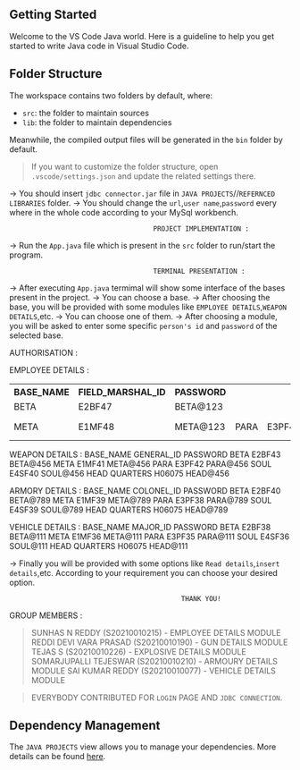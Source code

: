 ## Getting Started

Welcome to the VS Code Java world. Here is a guideline to help you get started to write Java code in Visual Studio Code.

## Folder Structure

The workspace contains two folders by default, where:

- `src`: the folder to maintain sources
- `lib`: the folder to maintain dependencies

Meanwhile, the compiled output files will be generated in the `bin` folder by default.

> If you want to customize the folder structure, open `.vscode/settings.json` and update the related settings there.

-> You should insert `jdbc connector.jar` file in `JAVA PROJECTS`//`REFERNCED LIBRARIES` folder.
-> You should change the `url`,`user name`,`password` every where in the whole code according to your MySql workbench.



                                        PROJECT IMPLEMENTATION :

-> Run the `App.java` file which is present in the `src` folder to run/start the program.

                                        TERMINAL PRESENTATION :

-> After executing `App.java` termimal will show some interface of the bases present in the project.
-> You can choose a base.
-> After choosing the base, you will be provided with some modules like `EMPLOYEE DETAILS`,`WEAPON DETAILS`,etc.
-> You can choose one of them.
-> After choosing a module, you will be asked to enter some specific `person's id` and `password` of the selected base.


AUTHORISATION :

EMPLOYEE DETAILS : 
<table>
<th>BASE_NAME</th>       <th>FIELD_MARSHAL_ID  </th>         <th> PASSWORD</th>
<tr><td>BETA</td>              <td>E2BF47</td>                  <td>BETA@123</td></tr>
<td>META  </td>            <td>E1MF48  </td>                <td>META@123</td>
<td>PARA  </td>            <td>E3PF46  </td>                <td>PARA@123</td>
<td>SOUL   </td>           <td>E4SF47   </td>               <td>SOUL@123</td>
<td>HEAD QUARTERS </td>       <td>H06075    </td>              <td>HEAD@123</td>
</table>
WEAPON DETAILS :           BASE_NAME           GENERAL_ID                PASSWORD
                               BETA              E2BF43                  BETA@456
                               META              E1MF41                  META@456
                               PARA              E3PF42                  PARA@456
                               SOUL              E4SF40                  SOUL@456
                            HEAD QUARTERS        H06075                  HEAD@456

ARMORY DETAILS :             BASE_NAME         COLONEL_ID                PASSWORD
                               BETA              E2BF40                  BETA@789
                               META              E1MF39                  META@789
                               PARA              E3PF38                  PARA@789
                               SOUL              E4SF39                  SOUL@789
                            HEAD QUARTERS        H06075                  HEAD@789

VEHICLE DETAILS :           BASE_NAME           MAJOR_ID                 PASSWORD
                               BETA              E2BF38                  BETA@111
                               META              E1MF36                  META@111
                               PARA              E3PF35                  PARA@111
                               SOUL              E4SF36                  SOUL@111
                            HEAD QUARTERS        H06075                  HEAD@111


-> Finally you will be provided with some options like `Read details`,`insert details`,etc. According to your requirement you can choose your desired option. 

                                               THANK YOU!




GROUP MEMBERS :

> SUNHAS N REDDY         (S20210010215)   -   EMPLOYEE DETAILS MODULE
> REDDI DEVI VARA PRASAD (S20210010190)   -   GUN DETAILS MODULE
> TEJAS S                (S20210010226)   -   EXPLOSIVE DETAILS MODULE
> SOMARJUPALLI TEJESWAR  (S20210010210)   -   ARMOURY DETAILS MODULE
> SAI KUMAR REDDY        (S20210010077)   -   VEHICLE DETAILS MODULE

>   EVERYBODY CONTRIBUTED FOR `LOGIN` PAGE AND `JDBC CONNECTION`.



## Dependency Management

The `JAVA PROJECTS` view allows you to manage your dependencies. More details can be found [here](https://github.com/microsoft/vscode-java-dependency#manage-dependencies).
